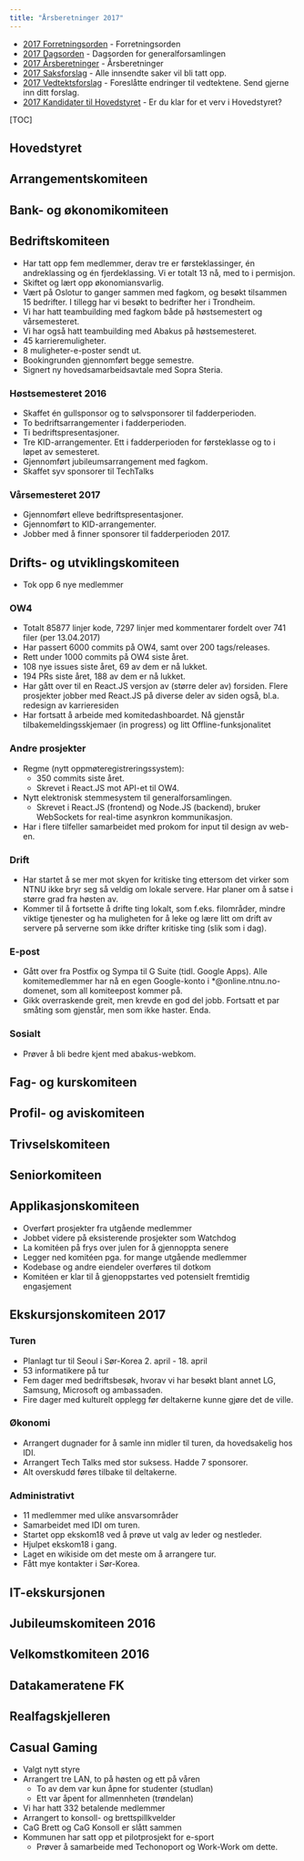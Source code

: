 ```yaml
---
title: "Årsberetninger 2017"
---
```


* [2017 Forretningsorden](/wiki/online/generalforsamlingen/2017/forretningsorden) - Forretningsorden
* [2017 Dagsorden](/wiki/online/generalforsamlingen/2017/dagsorden) - Dagsorden for generalforsamlingen
* [2017 Årsberetninger](/wiki/online/generalforsamlingen/2017/aarsberetninger) - Årsberetninger
* [2017 Saksforslag](/wiki/online/generalforsamlingen/2017/saksforslag) - Alle innsendte saker vil bli tatt opp.
* [2017 Vedtektsforslag](/wiki/online/generalforsamlingen/2017/vedtekstforslag) - Foreslåtte endringer til vedtektene. Send gjerne inn ditt forslag.
* [2017 Kandidater til Hovedstyret](/wiki/online/generalforsamlingen/2017/valg) - Er du klar for et verv i Hovedstyret?

[TOC]

## Hovedstyret

## Arrangementskomiteen

## Bank- og økonomikomiteen

## Bedriftskomiteen

* Har tatt opp fem medlemmer, derav tre er førsteklassinger, én andreklassing og én fjerdeklassing. Vi er totalt 13 nå, med to i permisjon. 
* Skiftet og lært opp økonomiansvarlig.
* Vært på Oslotur to ganger sammen med fagkom, og besøkt tilsammen 15 bedrifter. I tillegg har vi besøkt to bedrifter her i Trondheim.
* Vi har hatt teambuilding med fagkom både på høstsemestert og vårsemesteret.
* Vi har også hatt teambuilding med Abakus på høstsemesteret.
* 45 karrieremuligheter.
* 8 muligheter-e-poster sendt ut.
* Bookingrunden gjennomført begge semestre.
* Signert ny hovedsamarbeidsavtale med Sopra Steria.

### Høstsemesteret 2016

* Skaffet én gullsponsor og to sølvsponsorer til fadderperioden.
* To bedriftsarrangementer i fadderperioden.
* Ti bedriftspresentasjoner.
* Tre KID-arrangementer. Ett i fadderperioden for førsteklasse og to i løpet av semesteret.
* Gjennomført jubileumsarrangement med fagkom.
* Skaffet syv sponsorer til TechTalks

### Vårsemesteret 2017
* Gjennomført elleve bedriftspresentasjoner.
* Gjennomført to KID-arrangementer.
* Jobber med å finner sponsorer til fadderperioden 2017.

## Drifts- og utviklingskomiteen

- Tok opp 6 nye medlemmer

### OW4
- Totalt 85877 linjer kode, 7297 linjer med kommentarer fordelt over 741 filer (per 13.04.2017)
- Har passert 6000 commits på OW4, samt over 200 tags/releases.
- Rett under 1000 commits på OW4 siste året.
- 108 nye issues siste året, 69 av dem er nå lukket.
- 194 PRs siste året, 188 av dem er nå lukket.
- Har gått over til en React.JS versjon av (større deler av) forsiden. Flere prosjekter jobber med React.JS på diverse deler av siden også, bl.a. redesign av karrieresiden
- Har fortsatt å arbeide med komitedashboardet. Nå gjenstår tilbakemeldingsskjemaer (in progress) og litt Offline-funksjonalitet


### Andre prosjekter
- Regme (nytt oppmøteregistreringssystem):
    - 350 commits siste året.
    - Skrevet i React.JS mot API-et til OW4.
- Nytt elektronisk stemmesystem til generalforsamlingen.
    - Skrevet i React.JS (frontend) og Node.JS (backend), bruker WebSockets for real-time asynkron kommunikasjon.
- Har i flere tilfeller samarbeidet med prokom for input til design av web-en.


### Drift
- Har startet å se mer mot skyen for kritiske ting ettersom det virker som NTNU ikke bryr seg så veldig om lokale servere. Har planer om å satse i større grad fra høsten av.
- Kommer til å fortsette å drifte ting lokalt, som f.eks. filområder, mindre viktige tjenester og ha muligheten for å leke og lære litt om drift av servere på serverne som ikke drifter kritiske ting (slik som i dag).

### E-post
- Gått over fra Postfix og Sympa til G Suite (tidl. Google Apps). Alle komitemedlemmer har nå en egen Google-konto i *@online.ntnu.no-domenet, som all komiteepost kommer på.
- Gikk overraskende greit, men krevde en god del jobb. Fortsatt et par småting som gjenstår, men som ikke haster. Enda.

### Sosialt
- Prøver å bli bedre kjent med abakus-webkom.

## Fag- og kurskomiteen

## Profil- og aviskomiteen

## Trivselskomiteen

## Seniorkomiteen

## Applikasjonskomiteen

* Overført prosjekter fra utgående medlemmer
* Jobbet videre på eksisterende prosjekter som Watchdog
* La komitéen på frys over julen for å gjennoppta senere
* Legger ned komitéen pga. for mange utgående medlemmer
* Kodebase og andre eiendeler overføres til dotkom
* Komitéen er klar til å gjenoppstartes ved potensielt fremtidig engasjement

## Ekskursjonskomiteen 2017

### Turen
- Planlagt tur til Seoul i Sør-Korea 2. april - 18. april
- 53 informatikere på tur
- Fem dager med bedriftsbesøk, hvorav vi har besøkt blant annet LG, Samsung, Microsoft og ambassaden. 
- Fire dager med kulturelt opplegg før deltakerne kunne gjøre det de ville.

### Økonomi
- Arrangert dugnader for å samle inn midler til turen, da hovedsakelig hos IDI.
- Arrangert Tech Talks med stor suksess. Hadde 7 sponsorer. 
- Alt overskudd føres tilbake til deltakerne. 

### Administrativt
- 11 medlemmer med ulike ansvarsområder
- Samarbeidet med IDI om turen.
- Startet opp ekskom18 ved å prøve ut valg av leder og nestleder.
- Hjulpet ekskom18 i gang.
- Laget en wikiside om det meste om å arrangere tur.
- Fått mye kontakter i Sør-Korea.


## IT-ekskursjonen

## Jubileumskomiteen 2016

## Velkomstkomiteen 2016

## Datakameratene FK

## Realfagskjelleren

## Casual Gaming
* Valgt nytt styre
* Arrangert tre LAN, to på høsten og ett på våren
    * To av dem var kun åpne for studenter (studlan)
    * Ett var åpent for allmennheten (trøndelan)
* Vi har hatt 332 betalende medlemmer
* Arrangert to konsoll- og brettspillkvelder
* CaG Brett og CaG Konsoll er slått sammen
* Kommunen har satt opp et pilotprosjekt for e-sport
    * Prøver å samarbeide med Techonoport og Work-Work om dette.